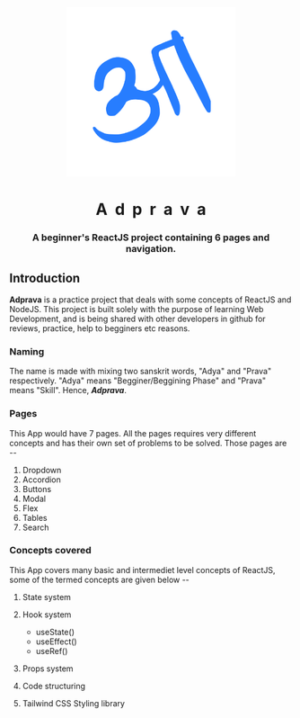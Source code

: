 

<!-- ![Adprava Logo](./src//media/logos/AA-in-hindi-trans.png)   -->
<div align="center"><img  src="./src/media/logos/blue-AA-in-hindi-trans.png" width="300" ></div>

<h1 align="center" >A&nbsp d&nbsp p&nbsp r&nbsp a&nbsp v&nbsp a</h1>

<h3 align="center" > A beginner's ReactJS project containing 6 pages and navigation. </h3>


## Introduction
**Adprava** is a practice project that deals with some concepts of ReactJS and NodeJS. This project is built solely with the purpose of learning Web Development, and is being shared with other developers in github for reviews, practice, help to begginers etc reasons.

### Naming
The name is made with mixing two sanskrit words, "Adya" and "Prava" respectively. "Adya" means "Begginer/Beggining Phase" and "Prava" means "Skill". Hence, ***Adprava***.

### Pages
This App would have 7 pages. All the pages requires very different concepts and has their own set of problems to be solved. Those pages are --
1. Dropdown
1. Accordion
1. Buttons
1. Modal
1. Flex
1. Tables 
1. Search

### Concepts covered 
This App covers many basic and intermediet level concepts of ReactJS, some of the termed concepts are given below --
1. State system
1. Hook system    
    * useState()
    * useEffect()
    * useRef()
  
1. Props system
1. Code structuring
1. Tailwind CSS Styling library

